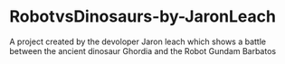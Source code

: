 # RobotvsDinosaurs-by-JaronLeach
A project created by the devoloper Jaron leach which shows a battle between the ancient dinosaur Ghordia and the Robot Gundam Barbatos 
